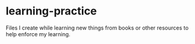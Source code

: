 # learning-practice
Files I create while learning new things from books or other resources to help enforce my learning.
